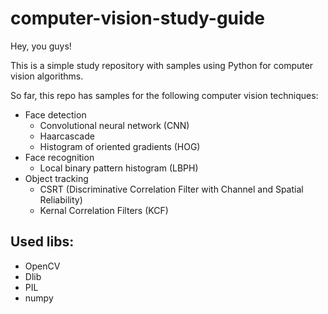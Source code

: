 # computer-vision-study-guide

Hey, you guys!

This is a simple study repository with samples using Python for computer vision algorithms.

So far, this repo has samples for the following computer vision techniques:

- Face detection
    - Convolutional neural network (CNN)
    - Haarcascade
    - Histogram of oriented gradients (HOG)
- Face recognition
    - Local binary pattern histogram (LBPH)
- Object tracking
    - CSRT (Discriminative Correlation Filter with Channel and Spatial Reliability)
    - Kernal Correlation Filters (KCF)

## Used libs:
- OpenCV
- Dlib
- PIL
- numpy
